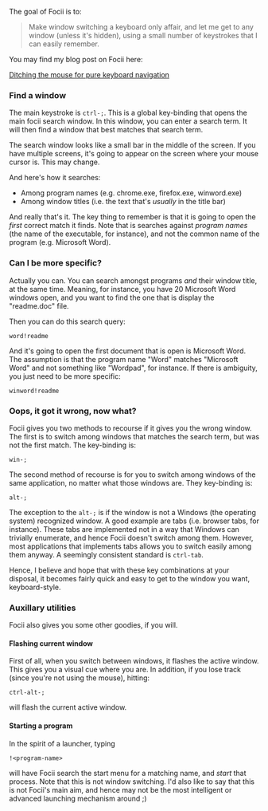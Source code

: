 The goal of Focii is to:

> Make window switching a keyboard only affair, and let me get to any
> window (unless it's hidden), using a small number of keystrokes that
> I can easily remember.

You may find my blog post on Focii here:

[Ditching the mouse for pure keyboard navigation](http://www.codejury.com/ditching-the-mouse-for-pure-keyboard-navigation/)

### Find a window

The main keystroke is `ctrl-;`. This is a global key-binding that opens
the main focii search window. In this window, you can enter a search term.
It will then find a window that best matches that search term.

The search window looks like a small bar in the middle of the screen. If
you have multiple screens, it's going to appear on the screen where your
mouse cursor is. This may change.

And here's how it searches:

  - Among program names (e.g. chrome.exe, firefox.exe, winword.exe)
  - Among window titles (i.e. the text that's *usually* in the title bar)

And really that's it. The key thing to remember is that it is going to
open the *first* correct match it finds. Note that is searches against
*program names* (the name of the executable, for instance), and not the
common name of the program (e.g. Microsoft Word).


### Can I be more specific?

Actually you can. You can search amongst programs *and* their window title,
at the same time. Meaning, for instance, you have 20 Microsoft Word windows
open, and you want to find the one that is display the "readme.doc" file.

Then you can do this search query:

    word!readme

And it's going to open the first document that is open is Microsoft Word.
The assumption is that the program name "Word" matches "Microsoft Word" and
not something like "Wordpad", for instance. If there is ambiguity, you just
need to be more specific:

    winword!readme 


### Oops, it got it wrong, now what?

Focii gives you two methods to recourse if it gives you the wrong window.
The first is to switch among windows that matches the search term, but
was not the first match. The key-binding is:

    win-;

The second method of recourse is for you to switch among windows of the
same application, no matter what those windows are. They key-binding is:

    alt-;

The exception to the `alt-;` is if the window is not a Windows (the operating
system) recognized window. A good example are tabs (i.e. browser tabs, for
instance). These tabs are implemented not in a way that Windows can trivially
enumerate, and hence Focii doesn't switch among them. However, most
applications that implements tabs allows you to switch easily among them
anyway. A seemingly consistent standard is `ctrl-tab`.

Hence, I believe and hope that with these key combinations at your disposal, it
becomes fairly quick and easy to get to the window you want, keyboard-style.


### Auxillary utilities

Focii also gives you some other goodies, if you will. 


#### Flashing current window

First of all, when you switch between windows, it flashes the active window. 
This gives you a visual cue where you are. In addition, if you lose track
(since you're not using the mouse), hitting:

    ctrl-alt-;

will flash the current active window.


#### Starting a program

In the spirit of a launcher, typing

    !<program-name>

will have Focii search the start menu for a matching name, and *start* that
process. Note that this is not window switching. I'd also like to say that this
is not Focii's main aim, and hence may not be the most intelligent or advanced
launching mechanism around ;)



